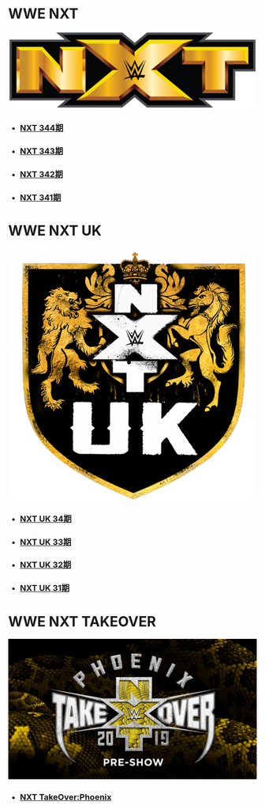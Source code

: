 # WWE NXT
![](nxtlogo.jpg)

- ### [NXT 344期](NXT/2019/NXT-344/readme.md)
- ### [NXT 343期](NXT/2019/NXT-343/readme.md)
- ### [NXT 342期](NXT/2019/NXT-342/readme.md)
- ### [NXT 341期](NXT/2019/NXT-341/readme.md)


# WWE NXT UK
![](nxtuklogo.jpg)

- ### [NXT UK 34期](NXT-UK/2019/NXT-UK-34/readme.md)
- ### [NXT UK 33期](NXT-UK/2019/NXT-UK-33/readme.md)
- ### [NXT UK 32期](NXT-UK/2019/NXT-UK-32/readme.md)
- ### [NXT UK 31期](NXT-UK/2019/NXT-UK-31/readme.md)


# WWE NXT TAKEOVER
![](takeover.jpg)

- ### [NXT TakeOver:Phoenix](NXT-TakeOver/2019/TakeOver-Phoenix/readme.md)